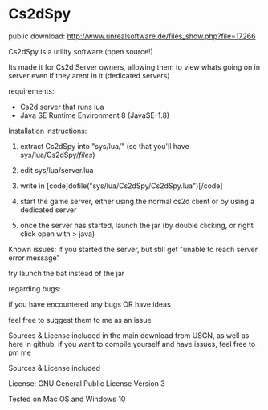 # Cs2dSpy

public download: http://www.unrealsoftware.de/files_show.php?file=17266

Cs2dSpy is a utility software (open source!)

Its made it for Cs2d Server owners, allowing them to view whats going on in server even if they arent in it (dedicated servers)

requirements:
- Cs2d server that runs lua
- Java SE Runtime Environment 8 (JavaSE-1.8)


Installation instructions:

1. extract Cs2dSpy into "sys/lua/" (so that you'll have sys/lua/Cs2dSpy/*files*)

2. edit sys/lua/server.lua

3. write in [code]dofile("sys/lua/Cs2dSpy/Cs2dSpy.lua")[/code]

4. start the game server, either using the normal cs2d client or by using a dedicated server

5. once the server has started, launch the jar (by double clicking, or right click open with > java)


Known issues:
if you started the server, but still get "unable to reach server error message"

try launch the bat instead of the jar


regarding bugs:

if you have encountered any bugs OR have ideas

feel free to suggest them to me as an issue


Sources & License included in the main download from USGN, as well as here in github, if you want to compile yourself and have issues, feel free to pm me

Sources & License included

License:  GNU General Public License Version 3

Tested on Mac OS and Windows 10
